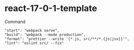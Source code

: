 # react-17-0-1-template

Command

    "start": "webpack serve",
    "build": "webpack --mode production",
    "format": "prettier --write '{*.js, src/**/*.{js|jsx}}'",
    "lint": "eslint src/ --fix"
    
